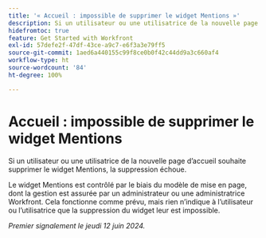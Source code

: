 ```yaml
---
title: '« Accueil : impossible de supprimer le widget Mentions »'
description: Si un utilisateur ou une utilisatrice de la nouvelle page d’accueil souhaite supprimer le widget Mentions, la suppression échoue.
hidefromtoc: true
feature: Get Started with Workfront
exl-id: 57defe2f-47df-43ce-a9c7-e6f3a3e79ff5
source-git-commit: 1aed6a440155c99f8ce0b0f42c44dd9a3c660af4
workflow-type: ht
source-wordcount: '84'
ht-degree: 100%

---
```


# Accueil : impossible de supprimer le widget Mentions

<!--valid issue; won't fix-->

Si un utilisateur ou une utilisatrice de la nouvelle page d’accueil souhaite supprimer le widget Mentions, la suppression échoue.

Le widget Mentions est contrôlé par le biais du modèle de mise en page, dont la gestion est assurée par un administrateur ou une administratrice Workfront. Cela fonctionne comme prévu, mais rien n’indique à l’utilisateur ou l’utilisatrice que la suppression du widget leur est impossible.

_Premier signalement le jeudi 12 juin 2024._
